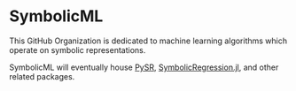 # SymbolicML

This GitHub Organization is dedicated to machine learning algorithms which operate on symbolic representations.

SymbolicML will eventually house [PySR](https://github.com/MilesCranmer/PySR), [SymbolicRegression.jl](https://github.com/MilesCranmer/SymbolicRegression.jl), and other related packages.
